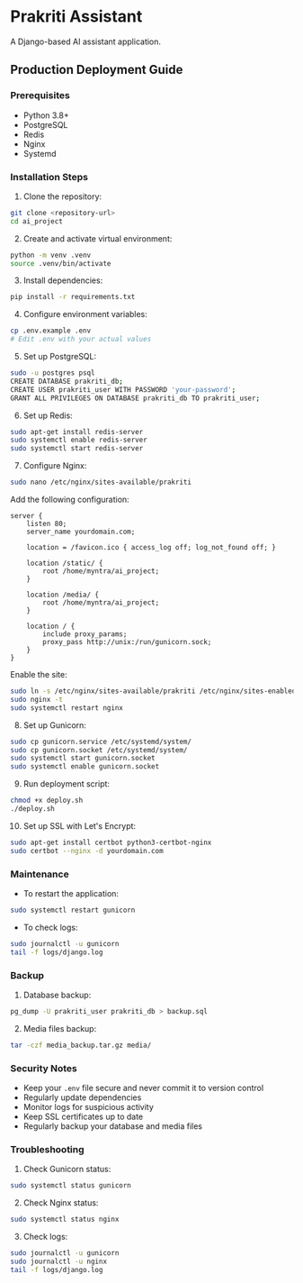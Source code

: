 # Prakriti Assistant

A Django-based AI assistant application.

## Production Deployment Guide

### Prerequisites
- Python 3.8+
- PostgreSQL
- Redis
- Nginx
- Systemd

### Installation Steps

1. Clone the repository:
```bash
git clone <repository-url>
cd ai_project
```

2. Create and activate virtual environment:
```bash
python -m venv .venv
source .venv/bin/activate
```

3. Install dependencies:
```bash
pip install -r requirements.txt
```

4. Configure environment variables:
```bash
cp .env.example .env
# Edit .env with your actual values
```

5. Set up PostgreSQL:
```bash
sudo -u postgres psql
CREATE DATABASE prakriti_db;
CREATE USER prakriti_user WITH PASSWORD 'your-password';
GRANT ALL PRIVILEGES ON DATABASE prakriti_db TO prakriti_user;
```

6. Set up Redis:
```bash
sudo apt-get install redis-server
sudo systemctl enable redis-server
sudo systemctl start redis-server
```

7. Configure Nginx:
```bash
sudo nano /etc/nginx/sites-available/prakriti
```

Add the following configuration:
```nginx
server {
    listen 80;
    server_name yourdomain.com;

    location = /favicon.ico { access_log off; log_not_found off; }
    
    location /static/ {
        root /home/myntra/ai_project;
    }

    location /media/ {
        root /home/myntra/ai_project;
    }

    location / {
        include proxy_params;
        proxy_pass http://unix:/run/gunicorn.sock;
    }
}
```

Enable the site:
```bash
sudo ln -s /etc/nginx/sites-available/prakriti /etc/nginx/sites-enabled/
sudo nginx -t
sudo systemctl restart nginx
```

8. Set up Gunicorn:
```bash
sudo cp gunicorn.service /etc/systemd/system/
sudo cp gunicorn.socket /etc/systemd/system/
sudo systemctl start gunicorn.socket
sudo systemctl enable gunicorn.socket
```

9. Run deployment script:
```bash
chmod +x deploy.sh
./deploy.sh
```

10. Set up SSL with Let's Encrypt:
```bash
sudo apt-get install certbot python3-certbot-nginx
sudo certbot --nginx -d yourdomain.com
```

### Maintenance

- To restart the application:
```bash
sudo systemctl restart gunicorn
```

- To check logs:
```bash
sudo journalctl -u gunicorn
tail -f logs/django.log
```

### Backup

1. Database backup:
```bash
pg_dump -U prakriti_user prakriti_db > backup.sql
```

2. Media files backup:
```bash
tar -czf media_backup.tar.gz media/
```

### Security Notes

- Keep your `.env` file secure and never commit it to version control
- Regularly update dependencies
- Monitor logs for suspicious activity
- Keep SSL certificates up to date
- Regularly backup your database and media files

### Troubleshooting

1. Check Gunicorn status:
```bash
sudo systemctl status gunicorn
```

2. Check Nginx status:
```bash
sudo systemctl status nginx
```

3. Check logs:
```bash
sudo journalctl -u gunicorn
sudo journalctl -u nginx
tail -f logs/django.log
```
